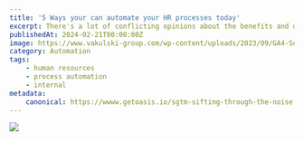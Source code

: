 ```yaml
---
title: '5 Ways your can automate your HR processes today'
excerpt: There's a lot of conflicting opinions about the benefits and drawbacks of sGTM, so let's look at what you really get when switching to server-side tracking
publishedAt: 2024-02-21T00:00:00Z
image: https://www.vakulski-group.com/wp-content/uploads/2023/09/GA4-Server-Side-Featured-Image.webp
category: Automation
tags: 
    - human resources
    - process automation
    - internal
metadata:
    canonical: https://wwww.getoasis.io/sgtm-sifting-through-the-noise
---
```


![](https://i0.wp.com/samuelschmitt.com/wp-content/uploads/2020/04/WP-Banner-Mulit-GA-ID.png?fit=2400%2C1200&ssl=1)
